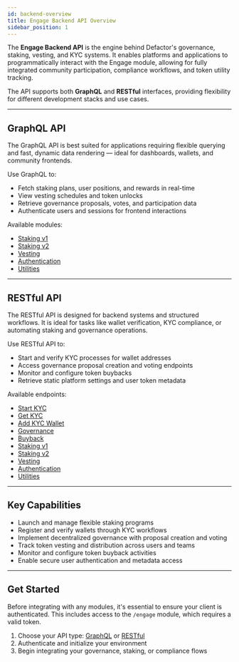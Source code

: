 ```yaml
---
id: backend-overview
title: Engage Backend API Overview
sidebar_position: 1
---
```


The **Engage Backend API** is the engine behind Defactor's governance, staking, vesting, and KYC systems. It enables platforms and applications to programmatically interact with the Engage module, allowing for fully integrated community participation, compliance workflows, and token utility tracking.

The API supports both **GraphQL** and **RESTful** interfaces, providing flexibility for different development stacks and use cases.

---

## GraphQL API

The GraphQL API is best suited for applications requiring flexible querying and fast, dynamic data rendering — ideal for dashboards, wallets, and community frontends.

Use GraphQL to:

- Fetch staking plans, user positions, and rewards in real-time
- View vesting schedules and token unlocks
- Retrieve governance proposals, votes, and participation data
- Authenticate users and sessions for frontend interactions

Available modules:

- [Staking v1](graphqlApi/graphql-api-staking-v1)
- [Staking v2](graphqlApi/graphql-api-staking-v2)
- [Vesting](graphqlApi/graphql-api-vesting)
- [Authentication](graphqlApi/graphql-api-authentication)
- [Utilities](graphqlApi/graphql-api-utilities)

---

## RESTful API

The RESTful API is designed for backend systems and structured workflows. It is ideal for tasks like wallet verification, KYC compliance, or automating staking and governance operations.

Use RESTful API to:

- Start and verify KYC processes for wallet addresses
- Access governance proposal creation and voting endpoints
- Monitor and configure token buybacks
- Retrieve static platform settings and user token metadata

Available endpoints:

- [Start KYC](restfullApi/restfull-api-start-kyc)
- [Get KYC](restfullApi/restfull-api-get-kyc)
- [Add KYC Wallet](restfullApi/restfull-api-add-kyc)
- [Governance](restfullApi/restfull-api-governance)
- [Buyback](restfullApi/restfull-api-buyback)
- [Staking v1](restfullApi/restfull-api-staking-v1)
- [Staking v2](restfullApi/restfull-api-staking-v2)
- [Vesting](restfullApi/restfull-api-vesting)
- [Authentication](restfullApi/restfull-api-authentication)
- [Utilities](restfullApi/restfull-api-utilities)

---

## Key Capabilities

- Launch and manage flexible staking programs
- Register and verify wallets through KYC workflows
- Implement decentralized governance with proposal creation and voting
- Track token vesting and distribution across users and teams
- Monitor and configure token buyback activities
- Enable secure user authentication and metadata access

---

## Get Started

Before integrating with any modules, it's essential to ensure your client is authenticated. This includes access to the `/engage` module, which requires a valid token.

1. Choose your API type: [GraphQL](graphqlApi/graphql-api-staking-v1) or [RESTful](restfullApi/restfull-api-staking-v1)
2. Authenticate and initialize your environment
3. Begin integrating your governance, staking, or compliance flows
